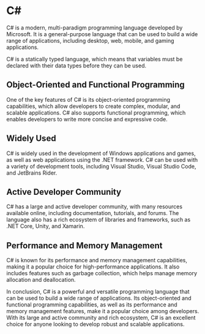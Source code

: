 # C#

C# is a modern, multi-paradigm programming language developed by Microsoft. It is a general-purpose language that can be used to build a wide range of applications, including desktop, web, mobile, and gaming applications.

C# is a statically typed language, which means that variables must be declared with their data types before they can be used.

## Object-Oriented and Functional Programming

One of the key features of C# is its object-oriented programming capabilities, which allow developers to create complex, modular, and scalable applications. C# also supports functional programming, which enables developers to write more concise and expressive code.

## Widely Used

C# is widely used in the development of Windows applications and games, as well as web applications using the .NET framework. C# can be used with a variety of development tools, including Visual Studio, Visual Studio Code, and JetBrains Rider.

## Active Developer Community

C# has a large and active developer community, with many resources available online, including documentation, tutorials, and forums. The language also has a rich ecosystem of libraries and frameworks, such as .NET Core, Unity, and Xamarin.

## Performance and Memory Management

C# is known for its performance and memory management capabilities, making it a popular choice for high-performance applications. It also includes features such as garbage collection, which helps manage memory allocation and deallocation.

In conclusion, C# is a powerful and versatile programming language that can be used to build a wide range of applications. Its object-oriented and functional programming capabilities, as well as its performance and memory management features, make it a popular choice among developers. With its large and active community and rich ecosystem, C# is an excellent choice for anyone looking to develop robust and scalable applications.
